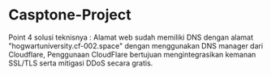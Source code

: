 # Casptone-Project

Point 4 solusi teknisnya :
Alamat web sudah memiliki DNS dengan alamat "hogwartuniversity.cf-002.space" dengan menggunakan DNS manager dari Cloudflare,
Penggunaan CloudFlare bertujuan mengintegrasikan kemanan SSL/TLS serta mitigasi DDoS secara gratis.
